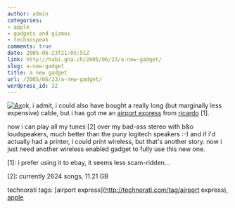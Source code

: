 ```yaml
---
author: admin
categories:
- apple
- gadgets and gizmos
- technospeak
comments: true
date: 2005-06-23T21:05:51Z
link: http://habi.gna.ch/2005/06/23/a-new-gadget/
slug: a-new-gadget
title: a new gadget
url: /2005/06/23/a-new-gadget/
wordpress_id: 32
---
```


[![Ax](http://habi.gna.ch/blog/images/ax-tm.jpg)](http://habi.gna.ch/blog/images/ax.jpg)ok, i admit, i could also have bought a really long (but marginally less expensive) cable, but i has got me an [airport express](http://www.apple.com/airportexpress/) from [ricardo](http://www.ricardo.ch/) [1].



now i can play all my tunes [2] over my bad-ass stereo with b&o loudspeakers, much better than the puny logitech speakers :-) and if i'd actually had a printer, i could print wireless, but that's another story. now i just need another wireless enabled gadget to fully use this new one.


  

[1]: i prefer using it to ebay, it seems less scam-ridden...
  
[2]: currently 2624 songs, 11.21 GB





technorati tags: [airport express](http://technorati.com/tag/airport express), [apple](http://technorati.com/tag/apple)

